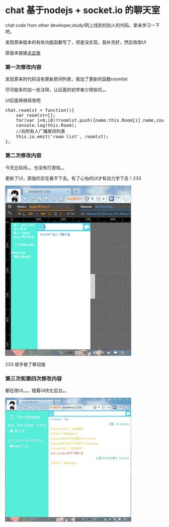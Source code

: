 # chat 基于nodejs + socket.io 的聊天室
<p>chat code from other developer,study!网上找到的别人的代码，拿来学习一下吧。</p>

<p>发现原来版本的有些功能函数写了，但是没实现，我补充好，然后改改UI</p>
<p>原版本链接<a href="https://github.com/lcxfs1991/chat-socket.io">点击我</a></p>
<h3>第一次修改内容</h3>
<p>发现原来的代码没有更新房间列表，我加了更新的函数roomlist</p>
<p>尽可能多的加一些注释，让后面的初学者少爬些坑。。</p>
<p>UI后面再继续改吧</p>
<pre>
chat.roomlst = function(){
	var roomlst=[];
	for(var i=0;i<this.Room.length;i++)(this.Room[i].count>0)?roomlst.push({name:this.Room[i].name,count:this.Room[i].count}):null;
	console.log(this.Room);
	//向所有人广播房间列表
	this.io.emit('room list', roomlst);
};
</pre>
<h3>第二次修改内容</h3>
<p>今天比较闲。。也没有打游戏。。</p>
<p>更新了UI，原版的实在看不下去。有了心怡的UI才有动力学下去！233</p>
<img src="https://github.com/wangmoumei/chat/blob/master/public/image/ver2.0.png" width=400/>
<p>233 顺手做了移动版</p>
<h3>第三次和第四次修改内容</h3>
<p>都在改UI。。。随着UI优化后台。。</p>
<img src="https://github.com/wangmoumei/chat/blob/master/public/image/v1.4.jpg" width=400/>
